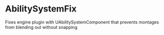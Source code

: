 # AbilitySystemFix
Fixes engine plugin with UAbilitySystemComponent that prevents montages from blending out without snapping
